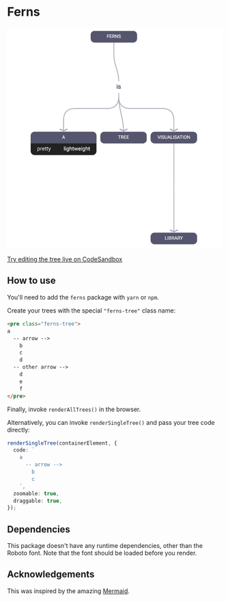 # Ferns

[![Screenshot](./screenshot.png)](https://codesandbox.io/s/competent-resonance-hoeeu?file=/index.html)

[Try editing the tree live on CodeSandbox](https://codesandbox.io/s/competent-resonance-hoeeu?file=/index.html)

## How to use

You'll need to add the `ferns` package with `yarn` or `npm`.

Create your trees with the special `"ferns-tree"` class name:

```html
<pre class="ferns-tree">
a
  -- arrow -->
    b
    c
    d
  -- other arrow -->
    d
    e
    f
</pre>
```

Finally, invoke `renderAllTrees()` in the browser.

Alternatively, you can invoke `renderSingleTree()` and pass your tree code directly:

```typescript
renderSingleTree(containerElement, {
  code: `
    a
      -- arrow -->
        b
        c
    `,
  zoomable: true,
  draggable: true,
});
```

## Dependencies

This package doesn't have any runtime dependencies, other than the Roboto font. Note that the font should be loaded before you render.

## Acknowledgements

This was inspired by the amazing [Mermaid](https://mermaid-js.github.io/mermaid/).
